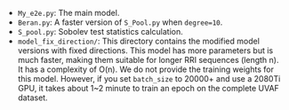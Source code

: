 - `My_e2e.py`: The main model.
- `Beran.py`: A faster version of `S_Pool.py` when `degree=10`.
- `S_pool.py`: Sobolev test statistics calculation.
- `model_fix_direction/`: This directory contains the modified model versions with fixed directions. This model has more parameters but is much faster, making them suitable for longer RRI sequences (length n). It has a complexity of O(n). We do not provide the training weights for this model. However, if you set `batch_size` to 20000+ and use a 2080Ti GPU, it takes about 1~2 minute to train an epoch on the complete UVAF dataset.

